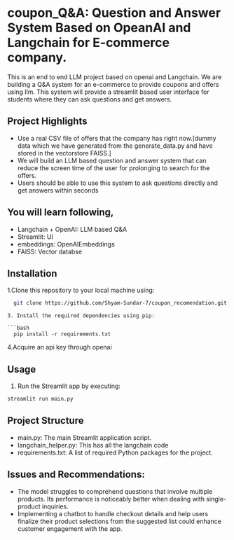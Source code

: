 # coupon_Q&A: Question and Answer System Based on OpeanAI and Langchain for E-commerce company. 

This is an end to end LLM project based on openai and Langchain. We are building a Q&A system for an e-commerce to provide coupons and offers using llm. This system will provide a streamlit based user interface for students where they can ask questions and get answers. 

## Project Highlights

- Use a real CSV file of offers that the company has right now.[dummy data which we have generated from the generate_data.py and have stored in the vectorstore FAISS.]
- We will build an LLM based question and answer system that can reduce the screen time of the user for prolonging to search for the offers.
- Users should be able to use this system to ask questions directly and get answers within seconds

## You will learn following,
  - Langchain + OpenAI: LLM based Q&A
  - Streamlit: UI
  - embeddings: OpenAIEmbeddings
  - FAISS: Vector databse

## Installation

1.Clone this repository to your local machine using:

```bash
  git clone https://github.com/Shyam-Sundar-7/coupon_recomendation.git
```

```
3. Install the required dependencies using pip:

```bash
  pip install -r requirements.txt
```
4.Acquire an api key through openai 

## Usage

1. Run the Streamlit app by executing:
```bash
streamlit run main.py
```

## Project Structure

- main.py: The main Streamlit application script.
- langchain_helper.py: This has all the langchain code
- requirements.txt: A list of required Python packages for the project.


## Issues and Recommendations:

- The model struggles to comprehend questions that involve multiple products. Its performance is noticeably better when dealing with single-product inquiries.
- Implementing a chatbot to handle checkout details and help users finalize their product selections from the suggested list could enhance customer engagement with the app.